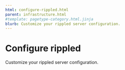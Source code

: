 ```yaml
---
html: configure-rippled.html
parent: infrastructure.html
#template: pagetype-category.html.jinja
blurb: Customize your rippled server configuration.
---
```

# Configure rippled

Customize your rippled server configuration.

